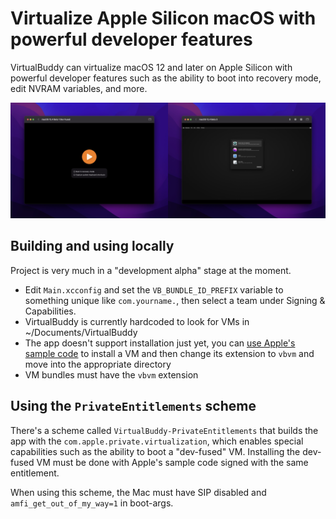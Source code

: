 # Virtualize Apple Silicon macOS with powerful developer features

VirtualBuddy can virtualize macOS 12 and later on Apple Silicon with powerful developer features such as the ability to boot into recovery mode, edit NVRAM variables, and more.

![](./VirtualBuddy.jpg)

## Building and using locally

Project is very much in a "development alpha" stage at the moment.

- Edit `Main.xcconfig` and set the `VB_BUNDLE_ID_PREFIX` variable to something unique like `com.yourname.`, then select a team under Signing & Capabilities.
- VirtualBuddy is currently hardcoded to look for VMs in ~/Documents/VirtualBuddy
- The app doesn't support installation just yet, you can [use Apple's sample code](https://developer.apple.com/documentation/virtualization/running_macos_in_a_virtual_machine_on_apple_silicon_macs) to install a VM and then change its extension to `vbvm` and move into the appropriate directory
- VM bundles must have the `vbvm` extension

## Using the `PrivateEntitlements` scheme

There's a scheme called `VirtualBuddy-PrivateEntitlements` that builds the app with the `com.apple.private.virtualization`, which enables special capabilities such as the ability to boot a "dev-fused" VM. Installing the dev-fused VM must be done with Apple's sample code signed with the same entitlement.

When using this scheme, the Mac must have SIP disabled and `amfi_get_out_of_my_way=1` in boot-args.